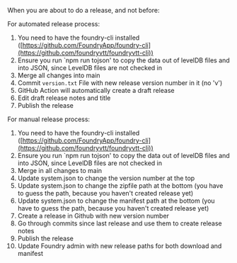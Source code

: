 When you are about to do a release, and not before:

For automated release process:
1. You need to have the foundry-cli installed ([https://github.com/FoundryApp/foundry-cli](https://github.com/foundryvtt/foundryvtt-cli))
1. Ensure you run `npm run tojson' to copy the data out of levelDB files and into JSON, since LevelDB files are not checked in
1. Merge all changes into main
1. Commit `version.txt` File with new release version number in it (no 'v')
1. GitHub Action will automatically create a draft release
1. Edit draft release notes and title
1. Publish the release

For manual release process:
1. You need to have the foundry-cli installed ([https://github.com/FoundryApp/foundry-cli](https://github.com/foundryvtt/foundryvtt-cli))
1. Ensure you run `npm run tojson' to copy the data out of levelDB files and into JSON, since LevelDB files are not checked in
1. Merge in all changes to main
1. Update system.json to change the version number at the top
1. Update system.json to change the zipfile path at the bottom (you have to guess the path, because you haven't created release yet)
1. Update system.json to change the manifest path at the bottom (you have to guess the path, because you haven't created release yet)
1. Create a release in Github with new version number
1. Go through commits since last release and use them to create release notes
1. Publish the release
1. Update Foundry admin with new release paths for both download and manifest
